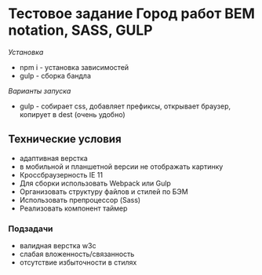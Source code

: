 # Тестовое задание Город работ BEM notation, SASS, GULP

*Установка*
- npm i - установка зависимостей
- gulp -  сборка бандла

*Варианты запуска*
- gulp - собирает css, добавляет префиксы,  открывает браузер, копирует в dest (очень удобно)


## Технические условия
- адаптивная верстка
- в мобильной и планшетной версии не отображать картинку
- Кроссбраузерность IE 11 
- Для сборки использовать Webpack или Gulp
- Организовать структуру файлов и стилей по БЭМ 
- Использовать препроцессор (Sass)
- Реализовать компонент таймер

### Подзадачи
- валидная верстка w3c
- слабая вложенность/связанность
- отсутствие избыточности в стилях
